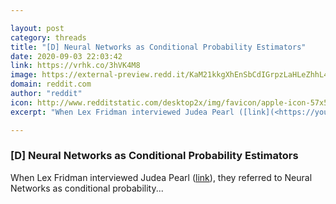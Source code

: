 ```yaml
---

layout: post
category: threads
title: "[D] Neural Networks as Conditional Probability Estimators"
date: 2020-09-03 22:03:42
link: https://vrhk.co/3hVK4M8
image: https://external-preview.redd.it/KaM21kkgXhEnSbCdIGrpzLaHLeZhhL4_GPRNEGx__8M.jpg?width=1200&height=628.272251309&auto=webp&crop=1200:628.272251309,smart&s=ed6a85ae902cca0ebdff6bed8908ee995d884314
domain: reddit.com
author: "reddit"
icon: http://www.redditstatic.com/desktop2x/img/favicon/apple-icon-57x57.png
excerpt: "When Lex Fridman interviewed Judea Pearl ([link](<https://youtu.be/pEBI0vF45ic>)), they referred to Neural Networks as conditional probability..."

---
```


### [D] Neural Networks as Conditional Probability Estimators

When Lex Fridman interviewed Judea Pearl ([link](<https://youtu.be/pEBI0vF45ic>)), they referred to Neural Networks as conditional probability...